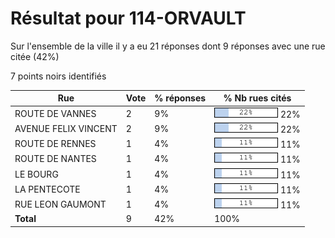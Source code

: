 # Résultat pour 114-ORVAULT

Sur l'ensemble de la ville il y a eu 21 réponses dont 9 réponses avec une rue citée (42%)

7 points noirs identifiés

| Rue | Vote | % réponses | % Nb rues cités|
|-----|------|------------|----------------|
| ROUTE DE VANNES | 2 | 9% | <img src="../../img/bar_22.gif" />&nbsp;22%|
| AVENUE FELIX VINCENT | 2 | 9% | <img src="../../img/bar_22.gif" />&nbsp;22%|
| ROUTE DE RENNES | 1 | 4% | <img src="../../img/bar_11.gif" />&nbsp;11%|
| ROUTE DE NANTES | 1 | 4% | <img src="../../img/bar_11.gif" />&nbsp;11%|
| LE BOURG | 1 | 4% | <img src="../../img/bar_11.gif" />&nbsp;11%|
| LA PENTECOTE | 1 | 4% | <img src="../../img/bar_11.gif" />&nbsp;11%|
| RUE LEON GAUMONT | 1 | 4% | <img src="../../img/bar_11.gif" />&nbsp;11%|
| **Total** | 9 | 42% | 100%|
